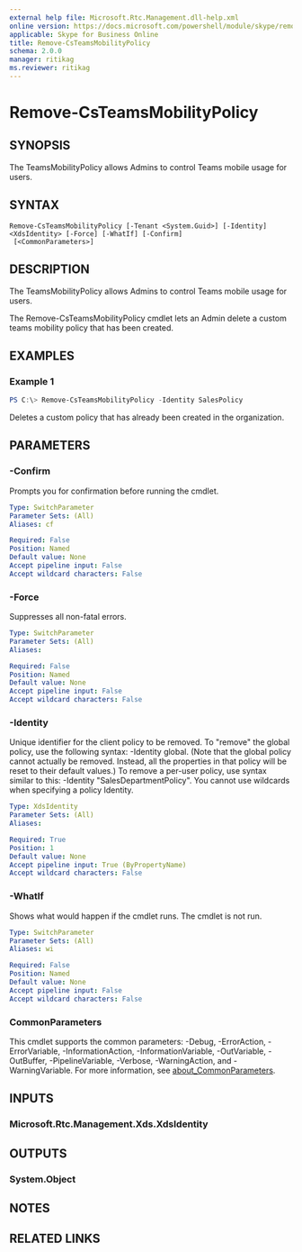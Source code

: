 ```yaml
---
external help file: Microsoft.Rtc.Management.dll-help.xml
online version: https://docs.microsoft.com/powershell/module/skype/remove-csteamsmobilitypolicy
applicable: Skype for Business Online
title: Remove-CsTeamsMobilityPolicy
schema: 2.0.0
manager: ritikag
ms.reviewer: ritikag
---
```



# Remove-CsTeamsMobilityPolicy

## SYNOPSIS
The TeamsMobilityPolicy allows Admins to control Teams mobile usage for users.  

## SYNTAX

```
Remove-CsTeamsMobilityPolicy [-Tenant <System.Guid>] [-Identity] <XdsIdentity> [-Force] [-WhatIf] [-Confirm]
 [<CommonParameters>]
```

## DESCRIPTION
The TeamsMobilityPolicy allows Admins to control Teams mobile usage for users. 

The Remove-CsTeamsMobilityPolicy cmdlet lets an Admin delete a custom teams mobility policy that has been created. 

## EXAMPLES

### Example 1
```powershell
PS C:\> Remove-CsTeamsMobilityPolicy -Identity SalesPolicy
```

Deletes a custom policy that has already been created in the organization.

## PARAMETERS

### -Confirm
Prompts you for confirmation before running the cmdlet.

```yaml
Type: SwitchParameter
Parameter Sets: (All)
Aliases: cf

Required: False
Position: Named
Default value: None
Accept pipeline input: False
Accept wildcard characters: False
```

### -Force
Suppresses all non-fatal errors.

```yaml
Type: SwitchParameter
Parameter Sets: (All)
Aliases:

Required: False
Position: Named
Default value: None
Accept pipeline input: False
Accept wildcard characters: False
```

### -Identity
Unique identifier for the client policy to be removed. To "remove" the global policy, use the following syntax: -Identity global. (Note that the global policy cannot actually be removed. Instead, all the properties in that policy will be reset to their default values.) To remove a per-user policy, use syntax similar to this: -Identity "SalesDepartmentPolicy". You cannot use wildcards when specifying a policy Identity.

```yaml
Type: XdsIdentity
Parameter Sets: (All)
Aliases:

Required: True
Position: 1
Default value: None
Accept pipeline input: True (ByPropertyName)
Accept wildcard characters: False
```

### -WhatIf
Shows what would happen if the cmdlet runs.
The cmdlet is not run.

```yaml
Type: SwitchParameter
Parameter Sets: (All)
Aliases: wi

Required: False
Position: Named
Default value: None
Accept pipeline input: False
Accept wildcard characters: False
```

### CommonParameters
This cmdlet supports the common parameters: -Debug, -ErrorAction, -ErrorVariable, -InformationAction, -InformationVariable, -OutVariable, -OutBuffer, -PipelineVariable, -Verbose, -WarningAction, and -WarningVariable. For more information, see [about_CommonParameters](http://go.microsoft.com/fwlink/?LinkID=113216).

## INPUTS

### Microsoft.Rtc.Management.Xds.XdsIdentity

## OUTPUTS

### System.Object
## NOTES

## RELATED LINKS
